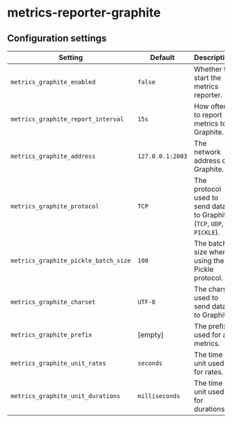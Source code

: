 # metrics-reporter-graphite

## Configuration settings

| Setting                              | Default          | Description                                                          |
| ------------------------------------ | ---------------- | -------------------------------------------------------------------- |
| `metrics_graphite_enabled`           | `false`          | Whether to start the metrics reporter.                               |
| `metrics_graphite_report_interval`   | `15s`            | How often to report metrics to Graphite.                             |
| `metrics_graphite_address`           | `127.0.0.1:2003` | The network address of Graphite.                                     |
| `metrics_graphite_protocol`          | `TCP`            | The protocol used to send data to Graphite (`TCP`, `UDP`, `PICKLE`). |
| `metrics_graphite_pickle_batch_size` | `100`            | The batch size when using the Pickle protocol.                       |
| `metrics_graphite_charset`           | `UTF-8`          | The charset used to send data to Graphite.                           |
| `metrics_graphite_prefix`            | [empty]          | The prefix used for all metrics.                                     |
| `metrics_graphite_unit_rates`        | `seconds`        | The time unit used for rates.                                        |
| `metrics_graphite_unit_durations`    | `milliseconds`   | The time unit used for durations.                                    |
